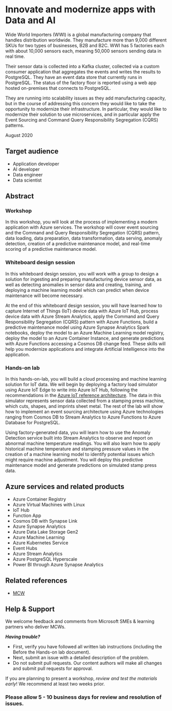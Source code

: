 # Innovate and modernize apps with Data and AI

Wide World Importers (WWI) is a global manufacturing company that handles distribution worldwide. They manufacture more than 9,000 different SKUs for two types of businesses, B2B and B2C. WWI has 5 factories each with about 10,000 sensors each, meaning 50,000 sensors sending data in real time.

Their sensor data is collected into a Kafka cluster, collected via a custom consumer application that aggregates the events and writes the results to PostgreSQL. They have an event data store that currently runs in PostgreSQL. The status of the factory floor is reported using a web app hosted on-premises that connects to PostgreSQL.

They are running into scalability issues as they add manufacturing capacity, but in the course of addressing this concern they would like to take the opportunity to modernize their infrastructure. In particular, they would like to modernize their solution to use microservices, and in particular apply the Event Sourcing and Command Query Responsibility Segregation (CQRS) patterns.

August 2020

## Target audience

- Application developer
- AI developer
- Data engineer
- Data scientist

## Abstract

### Workshop

In this workshop, you will look at the process of implementing a modern application with Azure services. The workshop will cover event sourcing and the Command and Query Responsibility Segregation (CQRS) pattern, data loading, data preparation, data transformation, data serving, anomaly detection, creation of a predictive maintenance model, and real-time scoring of a predictive maintenance model.

### Whiteboard design session

In this whiteboard design session, you will work with a group to design a solution for ingesting and preparing manufacturing device sensor data, as well as detecting anomalies in sensor data and creating, training, and deploying a machine learning model which can predict when device maintenance will become necessary.

At the end of this whiteboard design session, you will have learned how to capture Internet of Things (IoT) device data with Azure IoT Hub, process device data with Azure Stream Analytics, apply the Command and Query Responsibility Segregation (CQRS) pattern with Azure Functions, build a predictive maintenance model using Azure Synapse Analytics Spark notebooks, deploy the model to an Azure Machine Learning model registry, deploy the model to an Azure Container Instance, and generate predictions with Azure Functions accessing a Cosmos DB change feed.  These skills will help you modernize applications and integrate Artificial Intelligence into the application.

### Hands-on lab

In this hands-on-lab, you will build a cloud processing and machine learning solution for IoT data. We will begin by deploying a factory load simulator using Azure IoT Edge to write into Azure IoT Hub, following the recommendations in the [Azure IoT reference architecture](https://docs.microsoft.com/azure/architecture/reference-architectures/iot).  The data in this simulator represents sensor data collected from a stamping press machine, which cuts, shapes, and imprints sheet metal.  The rest of the lab will show how to implement an event sourcing architecture using Azure technologies ranging from Cosmos DB to Stream Analytics to Azure Functions to Azure Database for PostgreSQL.

Using factory-generated data, you will learn how to use the Anomaly Detection service built into Stream Analytics to observe and report on abnormal machine temperature readings.  You will also learn how to apply historical machine temperature and stamping pressure values in the creation of a machine learning model to identify potential issues which might require machine adjustment.  You will deploy this predictive maintenance model and generate predictions on simulated stamp press data.

## Azure services and related products

- Azure Container Registry
- Azure Virtual Machines with Linux
- IoT Hub
- Function App
- Cosmos DB with Synapse Link
- Azure Synapse Analytics
- Azure Data Lake Storage Gen2
- Azure Machine Learning
- Azure Kubernetes Service
- Event Hubs
- Azure Stream Analytics
- Azure PostgreSQL Hyperscale
- Power BI through Azure Synapse Analytics

## Related references

- [MCW](https://github.com/Microsoft/MCW)

## Help & Support

We welcome feedback and comments from Microsoft SMEs & learning partners who deliver MCWs.  

***Having trouble?***

- First, verify you have followed all written lab instructions (including the Before the Hands-on lab document).
- Next, submit an issue with a detailed description of the problem.
- Do not submit pull requests. Our content authors will make all changes and submit pull requests for approval.  

If you are planning to present a workshop, *review and test the materials early*! We recommend at least two weeks prior.

### Please allow 5 - 10 business days for review and resolution of issues.
